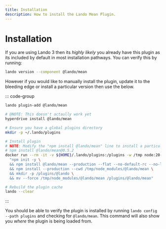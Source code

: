 ```yaml
---
title: Installation
description: How to install the Lando Mean Plugin.
---
```


# Installation

If you are using Lando 3 then its *highly likely* you already have this plugin as its included by default in most installation pathways. You can verify this by running:

```sh
lando version --component @lando/mean
```

However if you would like to manually install the plugin, update it to the bleeding edge or install a particular version then use the below.

::: code-group
```sh [lando 3.21+]
lando plugin-add @lando/mean
```

```sh [hyperdrive]
# @NOTE: This doesn't actaully work yet
hyperdrive install @lando/mean
```

```sh [docker]
# Ensure you have a global plugins directory
mkdir -p ~/.lando/plugins

# Install plugin
# NOTE: Modify the "npm install @lando/mean" line to install a particular version eg
# npm install @lando/mean@0.5.2
docker run --rm -it -v ${HOME}/.lando/plugins:/plugins -w /tmp node:20-alpine sh -c \
  "npm init -y \
  && npm install @lando/mean --production --flat --no-default-rc --no-lockfile --link-duplicates \
  && npm install --production --cwd /tmp/node_modules/@lando/mean \
  && mkdir -p /plugins/@lando \
  && mv --force /tmp/node_modules/@lando/mean /plugins/@lando/mean"

# Rebuild the plugin cache
lando --clear
```
:::

You should be able to verify the plugin is installed by running `lando config --path plugins` and checking for `@lando/mean`. This command will also show you _where_ the plugin is being loaded from.
